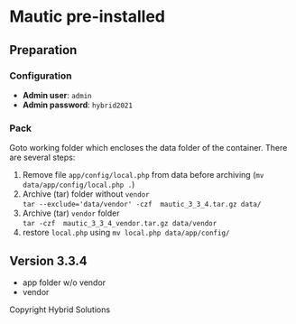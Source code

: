 # Mautic pre-installed

## Preparation

### Configuration

* **Admin user**: `admin`
* **Admin password**: `hybrid2021`

### Pack

Goto working folder which encloses the data folder of the container. There are several steps:

1. Remove file `app/config/local.php` from data before archiving (`mv data/app/config/local.php .`) 
1. Archive (tar) folder without `vendor`  
   `tar --exclude='data/vendor' -czf  mautic_3_3_4.tar.gz data/`
1. Archive (tar) `vendor` folder  
   `tar -czf  mautic_3_3_4_vendor.tar.gz data/vendor`
1. restore `local.php` using `mv local.php data/app/config/`

## Version 3.3.4
* app folder w/o vendor
* vendor

Copyright Hybrid Solutions
